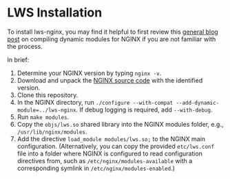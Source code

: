 # LWS Installation

To install lws-nginx, you may find it helpful to first review this
[general blog post](https://www.nginx.com/blog/compiling-dynamic-modules-nginx-plus/)
on compiling dynamic modules for NGINX if you are not familiar with the process.

In brief:

1. Determine your NGINX version by typing `nginx -v`.
2. Download and unpack the [NGINX source code](https://nginx.org/download/) with the identified
version.
3. Clone this repository.
4. In the NGINX directory, run `./configure --with-compat --add-dynamic-module=../lws-nginx`. If
debug logging is required, add `--with-debug`.
5. Run `make modules`.
6. Copy the `objs/lws.so` shared library into the NGINX modules folder, e.g.,
`/usr/lib/nginx/modules`.
7. Add the directive `load_module modules/lws.so;` to the NGINX main configuration. (Alternatively,
you can copy the provided `etc/lws.conf` file into a folder where NGINX is configured to read
configuration directives from, such as `/etc/nginx/modules-available` with a corresponding symlink
in `/etc/nginx/modules-enabled`.)
